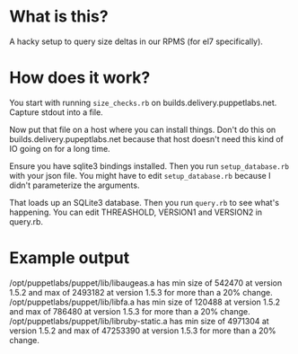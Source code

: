 # What is this?

A hacky setup to query size deltas in our RPMS (for el7 specifically).

# How does it work?

You start with running `size_checks.rb` on builds.delivery.puppetlabs.net. Capture stdout into a file.

Now put that file on a host where you can install things. Don't do this on builds.delivery.pupeptlabs.net because that host doesn't need this kind of IO going on for a long time.

Ensure you have sqlite3 bindings installed. Then you run `setup_database.rb` with your json file. You might have to edit `setup_database.rb` because I didn't parameterize the arguments.

That loads up an SQLite3 database. Then you run `query.rb` to see what's happening. You can edit THREASHOLD, VERSION1 and VERSION2 in query.rb.


# Example output


  /opt/puppetlabs/puppet/lib/libaugeas.a has min size of 542470 at version 1.5.2 and max of 2493182 at version 1.5.3 for more than a 20% change.
  /opt/puppetlabs/puppet/lib/libfa.a has min size of 120488 at version 1.5.2 and max of 786480 at version 1.5.3 for more than a 20% change.
  /opt/puppetlabs/puppet/lib/libruby-static.a has min size of 4971304 at version 1.5.2 and max of 47253390 at version 1.5.3 for more than a 20% change.
